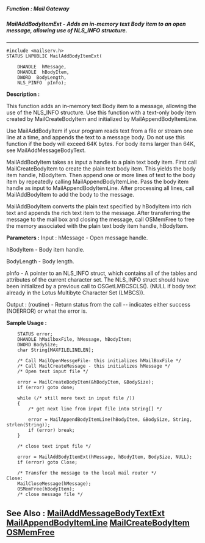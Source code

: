 ##### Function : Mail Gateway
##### MailAddBodyItemExt - Adds an in-memory text Body item to an open message, allowing use of NLS_INFO structure.
---
```
#include <mailserv.h>
STATUS LNPUBLIC MailAddBodyItemExt(

	DHANDLE  hMessage,
	DHANDLE  hBodyItem,
	DWORD  BodyLength,
	NLS_PINFO  pInfo);
```
**Description :**

This function adds an in-memory text Body item to a message, allowing the use 
of the NLS_INFO structure.  Use this function with a text-only body item 
created by MailCreateBodyItem and initialized by MailAppendBodyItemLine.

Use MailAddBodyItem if your program reads text from a file or stream one line 
at a time, and appends the text to a message body. Do not use this function if 
the body will exceed 64K bytes.  For body items larger than 64K, see 
MailAddMessageBodyText.

MailAddBodyItem takes as input a handle to a plain text body item.  First call 
MailCreateBodyItem to create the plain text body item. This yields the body 
item handle, hBodyItem.  Then append one or more lines of text to the body item 
by repeatedly calling MailAppendBodyItemLine. Pass the body item handle as 
input to MailAppendBodyItemLine.  After processing all lines, call 
MailAddBodyItem to add the body to the message. 

MailAddBodyItem converts the plain text specified by hBodyItem into rich text 
and appends the rich text item to the message. After transferring the message 
to the mail box and closing the message, call OSMemFree to free the memory 
associated with the plain text body item handle, hBodyItem.

**Parameters :**
Input :
hMessage  -  Open message handle.

hBodyItem  -  Body item handle.

BodyLength  -  Body length.

pInfo  -  A pointer to an NLS_INFO struct, which contains all of the tables and attributes of the current character set. The NLS_INFO struct should have been initialized by a previous call to OSGetLMBCSCLS().  (NULL if body text already in the Lotus Multibyte Character Set (LMBCS)).

Output :
(routine)  -  Return status from the call -- indicates either success (NOERROR) or what the error is.



**Sample Usage :**
```
    STATUS error; 
    DHANDLE hMailboxFile, hMessage, hBodyItem;
    DWORD BodySize;
    char String[MAXFILELINELEN];

    /* Call MailOpenMessgeFile- this initializes hMailBoxFile */
    /* Call MailCreateMessage - this initializes hMessage */
    /* Open text input file */

    error = MailCreateBodyItem(&hBodyItem, &BodySize);
    if (error) goto done;

    while (/* still more text in input file /))
    {
        /* get next line from input file into String[] */

        error = MailAppendBodyItemLine(hBodyItem, &BodySize, String, 
strlen(String));
        if (error) break;
    }

    /* close text input file */

    error = MailAddBodyItemExt(hMessage, hBodyItem, BodySize, NULL);
    if (error) goto Close;

    /* Transfer the message to the local mail router */
Close:
    MailCloseMessage(hMessage);
    OSMemFree(hBodyItem);
    /* close message file */

```
**See Also :**
[MailAddMessageBodyTextExt](/domino-c-api-docs/reference/Func/MailAddMessageBodyTextExt)
[MailAppendBodyItemLine](/domino-c-api-docs/reference/Func/MailAppendBodyItemLine)
[MailCreateBodyItem](/domino-c-api-docs/reference/Func/MailCreateBodyItem)
[OSMemFree](/domino-c-api-docs/reference/Func/OSMemFree)
---
